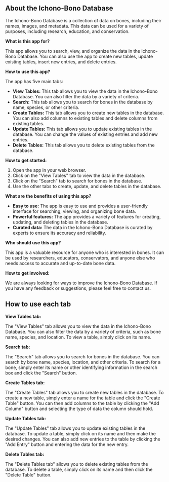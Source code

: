 ## About the Ichono-Bono Database

The Ichono-Bono Database is a collection of data on bones, including their names, images, and metadata. This data can be used for a variety of purposes, including research, education, and conservation.

**What is this app for?**

This app allows you to search, view, and organize the data in the Ichono-Bono Database. You can also use the app to create new tables, update existing tables, insert new entries, and delete entries.

**How to use this app?**

The app has five main tabs:

* **View Tables:** This tab allows you to view the data in the Ichono-Bono Database. You can also filter the data by a variety of criteria.
* **Search:** This tab allows you to search for bones in the database by name, species, or other criteria.
* **Create Tables:** This tab allows you to create new tables in the database. You can also add columns to existing tables and delete columns from existing tables.
* **Update Tables:** This tab allows you to update existing tables in the database. You can change the values of existing entries and add new entries.
* **Delete Tables:** This tab allows you to delete existing tables from the database.

**How to get started:**

1. Open the app in your web browser.
2. Click on the "View Tables" tab to view the data in the database.
3. Click on the "Search" tab to search for bones in the database.
4. Use the other tabs to create, update, and delete tables in the database.

**What are the benefits of using this app?**

* **Easy to use:** The app is easy to use and provides a user-friendly interface for searching, viewing, and organizing bone data.
* **Powerful features:** The app provides a variety of features for creating, updating, and deleting tables in the database.
* **Curated data:** The data in the Ichono-Bono Database is curated by experts to ensure its accuracy and reliability.

**Who should use this app?**

This app is a valuable resource for anyone who is interested in bones. It can be used by researchers, educators, conservators, and anyone else who needs access to accurate and up-to-date bone data.

**How to get involved:**

We are always looking for ways to improve the Ichono-Bono Database. If you have any feedback or suggestions, please feel free to contact us.

## How to use each tab

**View Tables tab:**

The "View Tables" tab allows you to view the data in the Ichono-Bono Database. You can also filter the data by a variety of criteria, such as bone name, species, and location. To view a table, simply click on its name.

**Search tab:**

The "Search" tab allows you to search for bones in the database. You can search by bone name, species, location, and other criteria. To search for a bone, simply enter its name or other identifying information in the search box and click the "Search" button.

**Create Tables tab:**

The "Create Tables" tab allows you to create new tables in the database. To create a new table, simply enter a name for the table and click the "Create Table" button. You can then add columns to the table by clicking the "Add Column" button and selecting the type of data the column should hold.

**Update Tables tab:**

The "Update Tables" tab allows you to update existing tables in the database. To update a table, simply click on its name and then make the desired changes. You can also add new entries to the table by clicking the "Add Entry" button and entering the data for the new entry.

**Delete Tables tab:**

The "Delete Tables tab" allows you to delete existing tables from the database. To delete a table, simply click on its name and then click the "Delete Table" button.
